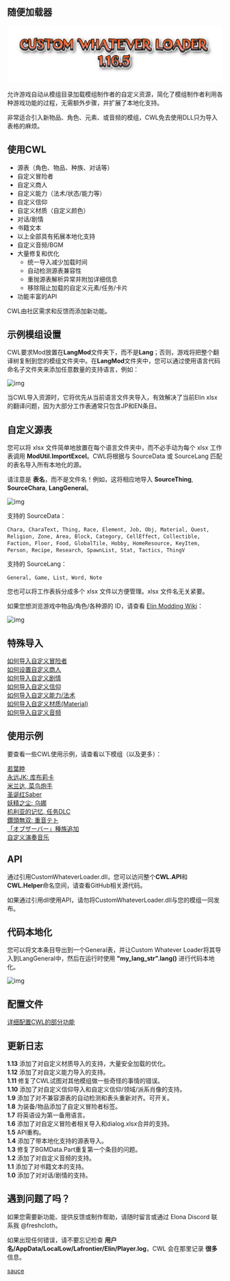 ## 随便加载器

![Version](./assets/CWL_banner.png)

允许游戏自动从模组目录加载模组制作者的自定义资源，简化了模组制作者利用各种游戏功能的过程，无需额外步骤，并扩展了本地化支持。

非常适合引入新物品、角色、元素、或音频的模组，CWL免去使用DLL只为导入表格的麻烦。

## 使用CWL

- 源表（角色、物品、种族、对话等）
- 自定义冒险者
- 自定义商人
- 自定义能力（法术/状态/能力等）
- 自定义信仰
- 自定义材质（自定义颜色）
- 对话/剧情
- 书籍文本
- 以上全部具有拓展本地化支持
- 自定义音频/BGM
- 大量修复和优化
    - 统一导入减少加载时间
    - 自动检测源表兼容性
    - 重抛源表解析异常并附加详细信息
    - 移除阻止加载的自定义元素/任务/卡片
- 功能丰富的API

CWL由社区需求和反馈而添加新功能。

## 示例模组设置

CWL要求Mod放置在**LangMod**文件夹下，而不是**Lang**；否则，游戏将把整个翻译树复制到您的模组文件夹中。在**LangMod**文件夹中，您可以通过使用语言代码命名子文件夹来添加任意数量的支持语言，例如：

![img](https://i.postimg.cc/tJypn1Ys/image.png)

当CWL导入资源时，它将优先从当前语言文件夹导入，有效解决了当前Elin xlsx的翻译问题，因为大部分工作表通常只包含JP和EN条目。

## 自定义源表

您可以将 xlsx 文件简单地放置在每个语言文件夹中，而不必手动为每个 xlsx 工作表调用 **ModUtil.ImportExcel**。CWL将根据与 SourceData 或 SourceLang 匹配的表名导入所有本地化的源。

请注意是 **表名**，而不是文件名！例如，这将相应地导入 **SourceThing**, **SourceChara**, **LangGeneral**。

![img](https://i.postimg.cc/vZqGNjfC/Screenshot-1.png)

支持的 SourceData：
```
Chara, CharaText, Thing, Race, Element, Job, Obj, Material, Quest, Religion, Zone, Area, Block, Category, CellEffect, Collectible, Faction, Floor, Food, GlobalTile, Hobby, HomeResource, KeyItem, Person, Recipe, Research, SpawnList, Stat, Tactics, ThingV
```

支持的 SourceLang：
```
General, Game, List, Word, Note
```

您也可以将工作表拆分成多个 xlsx 文件以方便管理。xlsx 文件名无关紧要。

如果您想浏览游戏中物品/角色/各种源的 ID，请查看 [Elin Modding Wiki](https://elin-modding-resources.github.io/Elin.Docs)：

![img](https://i.postimg.cc/15wF6V2L/image.png)

## 特殊导入

[如何导入自定义冒险者](https://github.com/gottyduke/Elin.Plugins/tree/master/CustomWhateverLoader/Docs/CustomAdventurer.md#自定义冒险者)  
[如何设置自定义商人](https://github.com/gottyduke/Elin.Plugins/tree/master/CustomWhateverLoader/Docs/CustomMerchant.md#自定义商人)  
[如何导入自定义剧情](https://github.com/gottyduke/Elin.Plugins/tree/master/CustomWhateverLoader/Docs/CustomDrama.md#自定义剧情)  
[如何导入自定义信仰](https://github.com/gottyduke/Elin.Plugins/tree/master/CustomWhateverLoader/Docs/CustomReligion.md#自定义信仰)  
[如何导入自定义能力/法术](https://github.com/gottyduke/Elin.Plugins/tree/master/CustomWhateverLoader/Docs/CustomElement.md#自定义能力)  
[如何导入自定义材质(Material)](https://github.com/gottyduke/Elin.Plugins/tree/master/CustomWhateverLoader/Docs/CustomMaterial.md#自定义材质)  
[如何导入自定义音频](https://github.com/gottyduke/Elin.Plugins/tree/master/CustomWhateverLoader/Docs/CustomSound.md#自定义音频)  

## 使用示例

要查看一些CWL使用示例，请查看以下模组（以及更多）：

[若葉睦](https://steamcommunity.com/sharedfiles/filedetails/?id=3380127472)  
[永远JK: 库布莉卡](https://steamcommunity.com/sharedfiles/filedetails/?id=3380350255)  
[米兰达, 菜鸟炮手](https://steamcommunity.com/sharedfiles/filedetails/?id=3383166653)  
[圣诞红Saber](https://steamcommunity.com/sharedfiles/filedetails/?id=3383191390)  
[妖精之尘: 乌娜](https://steamcommunity.com/sharedfiles/filedetails/?id=3384670717)  
[机利亚的记忆, 任务DLC](https://steamcommunity.com/sharedfiles/filedetails/?id=3381789374)  
[鑽頭無双: 重音テト](https://steamcommunity.com/sharedfiles/filedetails/?id=3385442190)  
[「オブザーバー」種族追加](https://steamcommunity.com/sharedfiles/filedetails/?id=3385578698)  
[自定义演奏音乐](https://steamcommunity.com/sharedfiles/filedetails/?id=3374708172)

## API

通过引用CustomWhateverLoader.dll，您可以访问整个**CWL.API**和**CWL.Helper**命名空间，请查看GitHub相关源代码。

如果通过引用dll使用API，请勿将CustomWhateverLoader.dll与您的模组一同发布。

## 代码本地化

您可以将文本条目导出到一个General表，并让Custom Whatever Loader将其导入到LangGeneral中，然后在运行时使用 **"my_lang_str".lang()** 进行代码本地化。

![img](https://i.postimg.cc/76HS3t8M/image.png)

## 配置文件

[详细配置CWL的部分功能](https://github.com/gottyduke/Elin.Plugins/tree/master/CustomWhateverLoader/Docs/Config.md)  

## 更新日志

**1.13** 添加了对自定义材质导入的支持，大量安全加载的优化。  
**1.12** 添加了对自定义能力导入的支持。  
**1.11** 修复了CWL试图对其他模组做一些奇怪的事情的错误。  
**1.10** 添加了对自定义信仰导入和自定义信仰/领域/派系肖像的支持。  
**1.9** 添加了对不兼容源表的自动检测和表头重新对齐。可开关。  
**1.8** 为装备/物品添加了自定义冒险者标签。  
**1.7** 将英语设为第一备用语言。  
**1.6** 添加了对自定义冒险者相关导入和dialog.xlsx合并的支持。  
**1.5** API重构。  
**1.4** 添加了带本地化支持的源表导入。  
**1.3** 修复了BGMData.Part重复第一个条目的问题。  
**1.2** 添加了对自定义音频的支持。  
**1.1** 添加了对书籍文本的支持。  
**1.0** 添加了对对话/剧情的支持。

## 遇到问题了吗？

如果您需要新功能、提供反馈或制作帮助，请随时留言或通过 Elona Discord 联系我 @freshcloth。

如果出现任何错误，请不要忘记检查 **用户名/AppData/LocalLow/Lafrontier/Elin/Player.log**，CWL 会在那里记录 **很多** 信息。

[sauce](https://github.com/gottyduke/Elin.Plugins/tree/master/CustomWhateverLoader)
